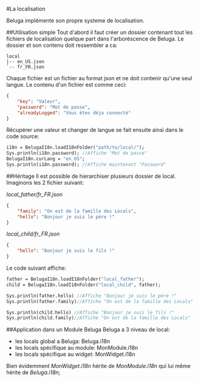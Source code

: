 #La localisation

Beluga implémente son propre systeme de localisation.

##Utilisation simple
Tout d'abord il faut créer un dossier contenant tout les fichiers de localisation quelque part dans l'arboréscence de Beluga.
Le dossier et son contenu doit ressembler a ca:
```
local
|-- en_US.json
`-- fr_FR.json
```
Chaque fichier est un fichier au format json et ne doit contenir qu'une seul langue.
Le contenu d'un fichier est comme ceci:

```json
{
    "key": "Valeur",
    "password": "Mot de passe",
    "alreadyLogged": "Vous êtes déja connecté"
}
```

Récupérer une valeur et changer de langue se fait ensuite ainsi dans le code source:
```haxe
i18n = BelugaI18n.loadI18nFolder("path/to/local/");
Sys.println(i18n.password); //Affiche "Mot de passe"
BelugaI18n.curLang = "en_US";
Sys.println(i18n.password); //Affiche maintenant "Password"
```

##Héritage
Il est possible de hierarchiser plusieurs dossier de local. Imaginons les 2 fichier suivant:

*local_father/fr_FR.json*
```json
{
    "family": "On est de la famille des Locals",
    "hello": "Bonjour je suis le père !"
}
```

*local_child/fr_FR.json*
```json
{
    "hello": "Bonjour je suis le fils !"
}
```

Le code suivant affiche:
```haxe
father = BelugaI18n.loadI18nFolder("local_father");
child = BelugaI18n.loadI18nFolder("local_child", father);

Sys.println(father.hello) //Affiche "Bonjour je suis le père !"
Sys.println(father.family)//Affiche "On est de la famille des Locals"

Sys.println(child.hello) //Affiche "Bonjour je suis le fils !"
Sys.println(child.family)//Affiche "On est de la famille des Locals"
```

##Application dans un Module Beluga
Beluga a 3 niveau de local:
- les locals global a Beluga: Beluga.i18n
- les locals spécifique au module: MonModule.i18n
- les locals spécifique au widget: MonWidget.i18n

Bien évidemment *MonWidget.i18n* hérite de *MonModule.i18n* qui lui même hérite de *Beluga.i18n*;
